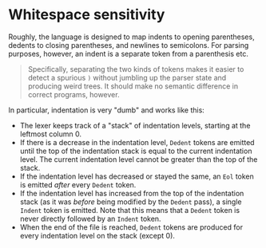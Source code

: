 # Whitespace sensitivity

Roughly, the language is designed to map indents to opening parentheses, dedents
to closing parentheses, and newlines to semicolons. For parsing purposes,
however, an indent is a separate token from a parenthesis etc.

> Specifically, separating the two kinds of tokens makes it easier to detect a
> spurious `)` without jumbling up the parser state and producing weird trees.
> It should make no semantic difference in correct programs, however.

In particular, indentation is very "dumb" and works like this:

- The lexer keeps track of a "stack" of indentation levels, starting at the
  leftmost column 0.
- If there is a decrease in the indentation level, `Dedent` tokens are emitted
  until the top of the indentation stack is equal to the current indentation
  level. The current indentation level cannot be greater than the top of the
  stack.
- If the indentation level has decreased or stayed the same, an `Eol` token is
  emitted *after* every `Dedent` token.
- If the indentation level has increased from the top of the indentation stack
  (as it was *before* being modified by the `Dedent` pass), a single `Indent`
  token is emitted. Note that this means that a `Dedent` token is never directly
  followed by an `Indent` token.
- When the end of the file is reached, `Dedent` tokens are produced for every
  indentation level on the stack (except 0).
